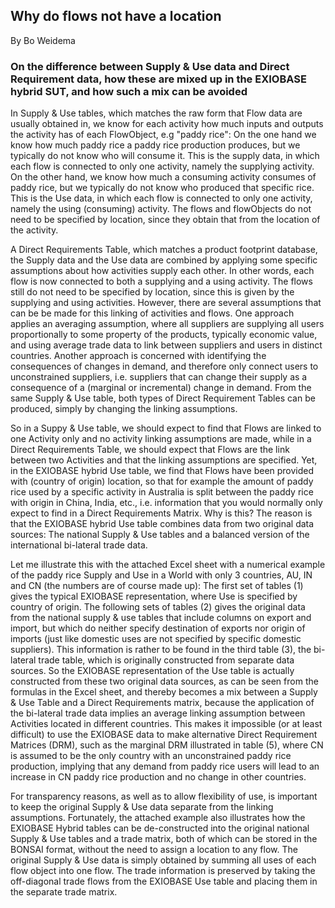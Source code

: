 ## Why do flows not have a location
By Bo Weidema

### On the difference between Supply & Use data and Direct Requirement data, how these are mixed up in the EXIOBASE hybrid SUT, and how such a mix can be avoided

In Supply & Use tables, which matches the raw form that Flow data are usually obtained in, we know for each activity how much inputs and outputs the activity has of each FlowObject, e.g "paddy rice": On the one hand we know how much paddy rice a paddy rice production produces, but we typically do not know who will consume it. This is the supply data, in which each flow is connected to only one activity, namely the supplying activity. On the other hand, we know how much a consuming activity consumes of paddy rice, but we typically do not know who produced that specific rice. This is the Use data, in which each flow is connected to only one activity, namely the using (consuming) activity. The flows and flowObjects do not need to be specified by location, since they obtain that from the location of the activity.

A Direct Requirements Table, which matches a product footprint database, the Supply data and the Use data are combined by applying some specific assumptions about how activities supply each other. In other words, each flow is now connected to both a supplying and a using activity. The flows still do not need to be specified by location, since this is given by the supplying and using activities. However, there are several assumptions that can be be made for this linking of activities and flows. One approach applies an averaging assumption, where all suppliers are supplying all users proportionally to some property of the products, typically economic value, and using average trade data to link between suppliers and users in distinct countries. Another approach is concerned with identifying the consequences of changes in demand, and therefore only connect users to unconstrained suppliers, i.e. suppliers that can change their supply as a consequence of a (marginal or incremental) change in demand. From the same Supply & Use table, both types of Direct Requirement Tables can be produced, simply by changing the linking assumptions.

So in a Suppy & Use table, we should expect to find that Flows are linked to one Activity only and no activity linking assumptions are made, while in a Direct Requirements Table, we should expect that Flows are the link between two Activities and that the linking assumptions are specified. Yet, in the EXIOBASE hybrid Use table, we find that Flows have been provided with (country of origin) location, so that for example the amount of paddy rice used by a specific activity in Australia is split between the paddy rice with origin in China, India, etc., i.e. information that you would normally only expect to find in a Direct Requirements Matrix. Why is this? The reason is that the EXIOBASE hybrid Use table combines data from two original data sources: The national Supply & Use tables and a balanced version of the international bi-lateral trade data.

Let me illustrate this with the attached Excel sheet with a numerical example of the paddy rice Supply and Use in a World with only 3 countries, AU, IN and CN (the numbers are of course made up): The first set of tables (1) gives the typical EXIOBASE representation, where Use is specified by country of origin. The following sets of tables (2) gives the original data from the national supply & use tables that include columns on export and import, but which do neither specify destination of exports nor origin of imports (just like domestic uses are not specified by specific domestic suppliers). This information is rather to be found in the third table (3), the bi-lateral trade table, which is originally constructed from separate data sources. So the EXIOBASE representation of the Use table is actually constructed from these two original data sources, as can be seen from the formulas in the Excel sheet, and thereby becomes a mix between a Supply & Use Table and a Direct Requirements matrix, because the application of the bi-lateral trade data implies an average linking assumption between Activities located in different countries. This makes it impossible (or at least difficult) to use the EXIOBASE data to make alternative Direct Requirement Matrices (DRM), such as the marginal DRM illustrated in table (5), where CN is assumed to be the only country with an unconstrained paddy rice production, implying that any demand from paddy rice users will lead to an increase in CN paddy rice production and no change in other countries.

For transparency reasons, as well as to allow flexibility of use, is important to keep the original Supply & Use data separate from the linking assumptions. Fortunately, the attached example also illustrates how the EXIOBASE Hybrid tables can be de-constructed into the original national Supply & Use tables and a trade matrix, both of which can be stored in the BONSAI format, without the need to assign a location to any flow. The original Supply & Use data is simply obtained by summing all uses of each flow object into one flow. The trade information is preserved by taking the off-diagonal trade flows from the EXIOBASE Use table and placing them in the separate trade matrix.
